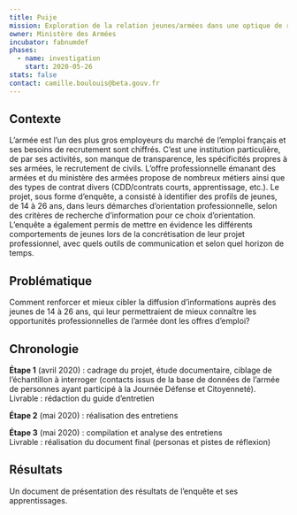 ```yaml
---
title: Puije
mission: Exploration de la relation jeunes/armées dans une optique de recrutement
owner: Ministère des Armées
incubator: fabnumdef
phases:
  - name: investigation
    start: 2020-05-26
stats: false
contact: camille.boulouis@beta.gouv.fr
---
```


## Contexte  
L’armée est l’un des plus gros employeurs du marché de l’emploi français et ses besoins de recrutement sont chiffrés. C’est une institution particulière, de par ses activités, son manque de transparence, les spécificités propres à ses armées, le recrutement de civils. L’offre professionnelle émanant des armées et du ministère des armées propose de nombreux métiers ainsi que des types de contrat divers (CDD/contrats courts, apprentissage, etc.). 
Le projet, sous forme d’enquête, a consisté à identifier des profils de jeunes, de 14 à 26 ans, dans leurs démarches d’orientation professionnelle, selon des critères de recherche d’information pour ce choix d’orientation. 
L’enquête a également permis de mettre en évidence les différents comportements de jeunes lors de la concrétisation de leur projet professionnel, avec quels outils de communication et selon quel horizon de temps.

## Problématique
Comment renforcer et mieux cibler la diffusion d’informations auprès des jeunes de 14 à 26 ans, qui leur permettraient de mieux connaître les opportunités professionnelles de l’armée dont les offres d’emploi?

## Chronologie
__Étape 1__ (avril 2020) : cadrage du projet, étude documentaire, ciblage de l’échantillon à interroger (contacts issus de la base de données de l’armée de personnes ayant participé à la Journée Défense et Citoyenneté).   
Livrable : rédaction du guide d’entretien

__Étape 2__ (mai 2020) : réalisation des entretiens

__Étape 3__ (mai 2020) : compilation et analyse des entretiens   
Livrable : réalisation du document final (personas et pistes de réflexion)

## Résultats
Un document de présentation des résultats de l’enquête et ses apprentissages. 
